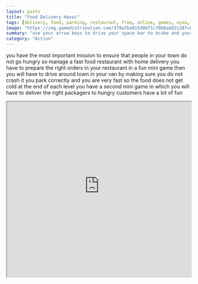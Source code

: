 ```yaml
---
layout: posts
title: "Food Delivery Havoc"
tags: [delivery, food, parking, restaurant, free, online, games, oyna, game, free, games, play, play, games]
image: "https://img.gamedistribution.com/379a7ba015d8bf1c70b8add2c287c6fa.jpg"
summary: "use your arrow keys to drive your space bar to brake and your mouse in mini games  free online games oyna game free games play play games"
category: "Action"
---
```


you have the most important mission to ensure that people in your town do not go hungry so manage a fast food restaurant with home delivery you have to prepare the right orders in your restaurant in a fun mini game then you will have to drive around town in your van by making sure you do not crash it you park correctly and you are very fast so the food does not get cold at the end of each level you have a second mini game in which you will have to deliver the right packagers to hungry customers have a lot of fun

<iframe width="100%" height="480px;" src="https://flash.gamedistribution.com?game=379a7ba015d8bf1c70b8add2c287c6fa"></iframe>